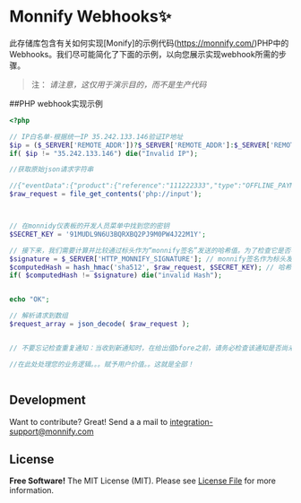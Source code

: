 # Monnify Webhooks✨

 
此存储库包含有关如何实现[Monify]的示例代码(https://monnify.com/)PHP中的Webhooks。我们尽可能简化了下面的示例，以向您展示实现webhook所需的步骤。
>注：
>*请注意，这仅用于演示目的，而不是生产代码*
 
##PHP webhook实现示例


```php
<?php

// IP白名单-根据统一IP 35.242.133.146验证IP地址
$ip = ($_SERVER['REMOTE_ADDR'])?$_SERVER['REMOTE_ADDR']:$_SERVER['REMOTE_HOST'];
if( $ip != "35.242.133.146") die("Invalid IP");

//获取原始json请求字符串

//{"eventData":{"product":{"reference":"111222333","type":"OFFLINE_PAYMENT_AGENT"},"transactionReference":"MNFY|76|20211117154810|000001","paymentReference":"0.01462001097368737","paidOn":"17/11/2021 3:48:10 PM","paymentDescription":"Mockaroo Jesse","metaData":{},"destinationAccountInformation":{},"paymentSourceInformation":{},"amountPaid":78000,"totalPayable":78000,"offlineProductInformation":{"code":"41470","type":"DYNAMIC"},"cardDetails":{},"paymentMethod":"CASH","currency":"NGN","settlementAmount":77600,"paymentStatus":"PAID","customer":{"name":"Mockaroo Jesse","email":"111222333@ZZAMZ4WT4Y3E.monnify"}},"eventType":"SUCCESSFUL_TRANSACTION"}
$raw_request = file_get_contents('php://input');



// 在monnidy仪表板的开发人员菜单中找到您的密钥
$SECRET_KEY = '91MUDL9N6U3BQRXBQ2PJ9M0PW4J22M1Y';

// 接下来，我们需要计算并比较通过标头作为“monnify签名”发送的哈希值。为了检查它是否与我们使用密钥和请求有效载荷生成的哈希相同。如果不是，则拒绝请求
$signature = $_SERVER['HTTP_MONNIFY_SIGNATURE']; // monnify签名作为标头发送到您的webhook端点，我们获取值并存储在该变量中
$computedHash = hash_hmac('sha512', $raw_request, $SECRET_KEY); // 哈希生成
if( $computedHash != $signature) die("invalid Hash");


echo "OK";

// 解析请求到数组
$request_array = json_decode( $raw_request );


// 不要忘记检查重复通知：当收到新通知时，在给出值bfore之前，请务必检查该通知是否尚未处理。您可以通过在处理后使用自己的引用和其他引用跟踪所有通知并更新状态来实现这一点

//在此处处理您的业务逻辑。。。赋予用户价值。。这就是全部！



 ```
 
 
## Development

Want to contribute? Great! Send a a mail to integration-support@monnify.com

## License
**Free Software!**
The MIT License (MIT). Please see [License File](LICENSE.md) for more information.

[link-author]: https://jimiejosh.com
 
   [l1]: <https://github.com/jimiejosh/monnify-php-sample-codes/tree/master/sample-codes/authentication/README.md>
   [l2]: <https://github.com/jimiejosh/monnify-php-sample-codes/tree/master/sample-codes/webhooks/README.md>
   [l3]: <https://github.com/jimiejosh/monnify-php-sample-codes/tree/master/sample-codes/reservedaccount/README.md>
   [l4]: <https://github.com/jimiejosh/monnify-php-sample-codes/tree/master/sample-codes/bankverification/README.md>
   [l5]: <https://github.com/jimiejosh/monnify-php-sample-codes/tree/master/sample-codes/transfer/README.md>
   [l6]: <https://github.com/jimiejosh/monnify-php-sample-codes/tree/master/sample-codes/card/README.md>
